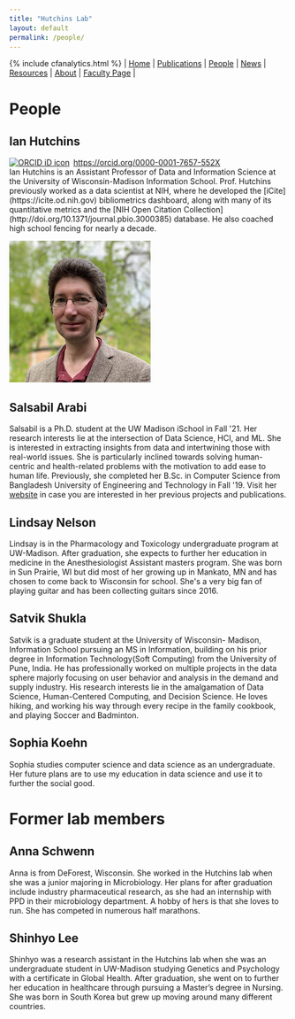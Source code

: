 ```yaml
---
title: "Hutchins Lab"
layout: default
permalink: /people/
---
```

{% include cfanalytics.html %}
| [Home](/index) | [Publications](/publications) | [People](/people) | [News](/news) |  [Resources](/resources) | [About](/about) | [Faculty Page](https://ischool.wisc.edu/blog/staff/hutchins-b-ian/) |

# People

## Ian Hutchins
<div itemscope itemtype="https://schema.org/Person"><a itemprop="sameAs" content="https://orcid.org/0000-0001-7657-552X" href="https://orcid.org/0000-0001-7657-552X" target="orcid.widget" rel="me noopener noreferrer" style="vertical-align:top;"><img src="https://orcid.org/sites/default/files/images/orcid_16x16.png" style="width:1em;margin-right:.5em;" alt="ORCID iD icon">https://orcid.org/0000-0001-7657-552X</a></div>
Ian Hutchins is an Assistant Professor of Data and Information Science at the University of Wisconsin-Madison Information School. Prof. Hutchins previously worked as a data scientist at NIH, where he developed the [iCite](https://icite.od.nih.gov) bibliometrics dashboard, along with many of its quantitative metrics and the [NIH Open Citation Collection](http://doi.org/10.1371/journal.pbio.3000385) database. He also coached high school fencing for nearly a decade.

![Ian Hutchins](/assets/ian_256.png)

## Salsabil Arabi
Salsabil is a Ph.D. student at the UW Madison iSchool in Fall '21. Her research interests lie at the intersection of Data Science, HCI, and ML. She is interested in extracting insights from data and intertwining those with real-world issues. She is particularly inclined towards solving human-centric and health-related problems with the motivation to add ease to human life. Previously, she completed her B.Sc. in Computer Science from Bangladesh University of Engineering and Technology in Fall '19. Visit her [website](https://salsabil007.github.io/Salsabil007/) in case you are interested in her previous projects and publications.

## Lindsay Nelson
Lindsay is in the Pharmacology and Toxicology undergraduate program at UW-Madison. After graduation, she expects to further her education in medicine in the Anesthesiologist Assistant masters program. She was born in Sun Prairie, WI but did most of her growing up in Mankato, MN and has chosen to come back to Wisconsin for school.  She's a very big fan of playing guitar and has been collecting guitars since 2016.

## Satvik Shukla
Satvik is a graduate student at the University of Wisconsin- Madison, Information School pursuing an MS in Information, building on his prior degree in Information Technology(Soft Computing) from the University of Pune, India.  He has professionally worked on multiple projects in the data sphere majorly focusing on user behavior and analysis in the demand and supply industry. His research interests lie in the amalgamation of Data Science, Human-Centered Computing, and Decision Science. He loves hiking, and working his way through every recipe in the family cookbook, and playing Soccer and Badminton.

## Sophia Koehn
Sophia studies computer science and data science as an undergraduate. Her future plans are to use my education in data science and use it to further the social good.

# Former lab members

## Anna Schwenn
Anna is from DeForest, Wisconsin. She worked in the Hutchins lab when she was a junior majoring in Microbiology. Her plans for after graduation include industry pharmaceutical research, as she had an internship with PPD in their microbiology department. A hobby of hers is that she loves to run. She has competed in numerous half marathons.

## Shinhyo Lee
Shinhyo was a research assistant in the Hutchins lab when she was an undergraduate student in UW-Madison studying Genetics and Psychology with a certificate in Global Health. After graduation, she went on to further her education in healthcare through pursuing a Master’s degree in Nursing. She was born in South Korea but grew up moving around many different countries.
